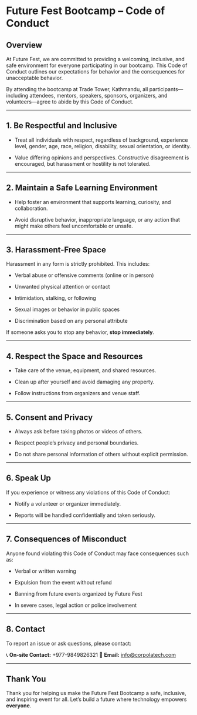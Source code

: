 
# **Future Fest Bootcamp – Code of Conduct**

## **Overview**

At Future Fest, we are committed to providing a welcoming, inclusive, and safe environment for everyone participating in our bootcamp. This Code of Conduct outlines our expectations for behavior and the consequences for unacceptable behavior.

By attending the bootcamp at Trade Tower, Kathmandu, all participants—including attendees, mentors, speakers, sponsors, organizers, and volunteers—agree to abide by this Code of Conduct.

----------

## **1. Be Respectful and Inclusive**

-   Treat all individuals with respect, regardless of background, experience level, gender, age, race, religion, disability, sexual orientation, or identity.

-   Value differing opinions and perspectives. Constructive disagreement is encouraged, but harassment or hostility is not tolerated.


----------

## **2. Maintain a Safe Learning Environment**

-   Help foster an environment that supports learning, curiosity, and collaboration.

-   Avoid disruptive behavior, inappropriate language, or any action that might make others feel uncomfortable or unsafe.


----------

## **3. Harassment-Free Space**

Harassment in any form is strictly prohibited. This includes:

-   Verbal abuse or offensive comments (online or in person)

-   Unwanted physical attention or contact

-   Intimidation, stalking, or following

-   Sexual images or behavior in public spaces

-   Discrimination based on any personal attribute


If someone asks you to stop any behavior, **stop immediately**.

----------

## **4. Respect the Space and Resources**

-   Take care of the venue, equipment, and shared resources.

-   Clean up after yourself and avoid damaging any property.

-   Follow instructions from organizers and venue staff.


----------

## **5. Consent and Privacy**

-   Always ask before taking photos or videos of others.

-   Respect people’s privacy and personal boundaries.

-   Do not share personal information of others without explicit permission.


----------

## **6. Speak Up**

If you experience or witness any violations of this Code of Conduct:

-   Notify a volunteer or organizer immediately.

-   Reports will be handled confidentially and taken seriously.


----------

## **7. Consequences of Misconduct**

Anyone found violating this Code of Conduct may face consequences such as:

-   Verbal or written warning

-   Expulsion from the event without refund

-   Banning from future events organized by Future Fest

-   In severe cases, legal action or police involvement


----------

## **8. Contact**

To report an issue or ask questions, please contact:

📞 **On-site Contact:** +977-9849826321
📧 **Email:** info@corpolatech.com

----------

## **Thank You**

Thank you for helping us make the Future Fest Bootcamp a safe, inclusive, and inspiring event for all. Let’s build a future where technology empowers **everyone**.
